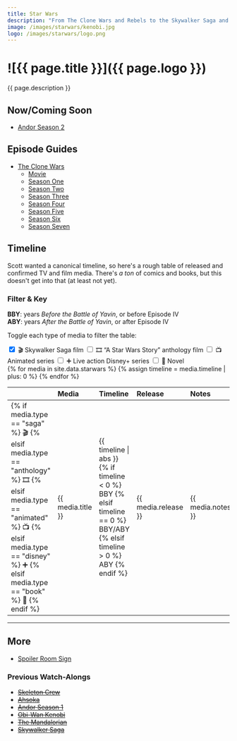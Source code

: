```yaml
---
title: Star Wars
description: "From The Clone Wars and Rebels to the Skywalker Saga and The Mandalorian—all things Star Wars."
image: /images/starwars/kenobi.jpg
logo: /images/starwars/logo.png
---
```


# ![{{ page.title }}]({{ page.logo }})

{{ page.description }}

## Now/Coming Soon

- [Andor Season 2](andor)

## Episode Guides

- [The Clone Wars](clonewars)
  - [Movie](clonewars#the-clone-wars-movie-️)
  - [Season One](clonewars#season-one)
  - [Season Two](clonewars#season-two-rise-of-the-bounty-hunters)
  - [Season Three](clonewars#season-three-secrets-revealed)
  - [Season Four](clonewars#season-four-battle-lines)
  - [Season Five](clonewars#season-five)
  - [Season Six](clonewars#season-six-the-lost-missions)
  - [Season Seven](clonewars#season-seven-the-final-season)

## Timeline

Scott wanted a canonical timeline, so here's a rough table of released and confirmed TV and film media. There's _a ton_ of comics and books, but this doesn't get into that (at least not yet). 

### Filter & Key

**BBY**: years _Before the Battle of Yavin_, or before Episode IV \
**ABY**: years _After the Battle of Yavin_, or after Episode IV

Toggle each type of media to filter the table:

<div id="filters">
  <label for="saga">
    <input name="filter" id="saga" type="checkbox" checked="checked" />
    🎬️
    <span>Skywalker Saga film</span>
  </label>

  <label for="anthology">
    <input name="filter" id="anthology" type="checkbox" />
    🎞️
    <span>“A Star Wars Story” anthology film</span>
  </label>

  <label for="animated">
    <input name="filter" id="animated" type="checkbox" />
    📺️
    <span>Animated series</span>
  </label>

  <label for="disney">
    <input name="filter" id="disney" type="checkbox" />
    ➕️
    <span>Live action Disney+ series</span>
  </label>

  <label for="book">
    <input name="filter" id="book" type="checkbox" />
    📖
    <span>Novel</span>
  </label>
</div>

<table style="text-align: left;">
  <thead>
    <tr>
      <th></th>
      <th>Media</th>
      <th>Timeline</th>
      <th>Release</th>
      <th>Notes</th>
    </tr>
  </thead>
  <tbody>
    {% for media in site.data.starwars %}
      {% assign timeline = media.timeline | plus: 0 %}
      <tr class="filterable {{ media.type }}">
        <td>
          {% if media.type == "saga" %}
            🎬️
          {% elsif media.type == "anthology" %}
            🎞️
          {% elsif media.type == "animated" %}
            📺️
          {% elsif media.type == "disney" %}
            ➕️
          {% elsif media.type == "book" %}
            📖
          {% endif %}
        </td>
        <td>{{ media.title }}</td>
        <td>
          {{ timeline | abs }}
          {% if timeline < 0 %}
            BBY
          {% elsif timeline == 0 %}
            BBY/ABY
          {% elsif timeline > 0 %}
            ABY
          {% endif %}
        </td>
        <td>{{ media.release }}</td>
        <td>{{ media.notes }}</td>
      </tr>
    {% endfor %}
  </tbody>
</table>

---

## More

- [Spoiler Room Sign](spoiler-room)

### Previous Watch-Alongs

- ~~[Skeleton Crew](skeleton-crew)~~
- ~~[Ahsoka](ahsoka)~~
- ~~[Andor Season 1](andor/s1)~~
- ~~[Obi-Wan Kenobi](kenobi)~~
- ~~[The Mandalorian](mandalorian)~~
- ~~[Skywalker Saga](skywalker-saga)~~

<script>
  let filterInputs = document.querySelectorAll('input[name="filter"]');
  let filterRows = document.querySelectorAll('tr.filterable');
  
  filterInputs.forEach(input => {
    let rows = document.querySelectorAll('tr.' + input.getAttribute('id'));

    rows.forEach(row => {
      row.classList.add('hidden');
      row.classList.toggle('hidden', !input.checked);
    });

    input.addEventListener('change', event => {
      rows.forEach(row => {
        row.classList.toggle('hidden', !input.checked);
      });
    });
  });
</script>
